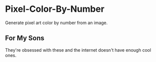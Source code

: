 # Pixel-Color-By-Number
Generate pixel art color by number from an image.

## For My Sons

They're obsessed with these and the internet doesn't have enough cool ones.
